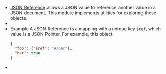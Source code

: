 - [JSON Reference](https://json-spec.readthedocs.io/reference.html) allows a JSON value to reference another value in a JSON document. This module implements utilities for exploring these objects.
-
- Example
  A JSON Reference is a mapping with a unique key `$ref`, which value is a JSON Pointer. For example, this object:
  ```json
  {
    "foo": {"$ref": "#/bar"},
    "bar": true
  }
  ```
-